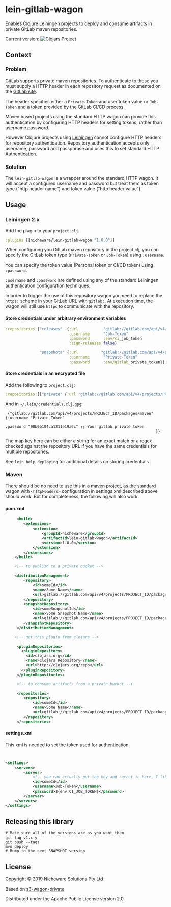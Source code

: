 # lein-gitlab-wagon

Enables Clojure Leiningen projects to deploy and consume artifacts in private GitLab maven repositories.

Current version: [![Clojars Project](https://img.shields.io/clojars/v/nicheware/lein-gitlab-wagon.svg)](https://clojars.org/nicheware/lein-gitlab-wagon)

## Context
### Problem

GitLab supports private maven repositories. To authenticate to these you must supply a HTTP header in each repository request as documented on the [GitLab site](https://docs.gitlab.com/ee/user/project/packages/maven_repository.html).

The header specifies either a `Private-Token` and user token value or `Job-Token` and a token provided by the GitLab CI/CD process.

Maven based projects using the standard HTTP wagon can provide this authentication by configuring HTTP headers for setting tokens, rather than username password.

However Clojure projects using [Leiningen](https://github.com/technomancy/leiningen) cannot configure HTTP headers for repository authentication. Repository authentication accepts  only username, password and passphrase and uses this to set standard HTTP Authentication.

### Solution

The `lein-gitlab-wagon` is a wrapper around the standard HTTP wagon. It will accept a configured username and password but treat them as token type ("http header name") and token value ("http header value").

## Usage

### Leiningen 2.x

Add the plugin to your `project.clj`.

```clj
:plugins [[nicheware/lein-gitlab-wagon "1.0.0"]]
```

When configuring you GitLab maven repository in the project.clj, you can specify the GitLab token type (`Private-Token` or `Job-Token`) using `:username`.

You can specify the token value (Personal token or CI/CD token) using  `:password`.

`:username` and `:password` are defined using any of the standard Leiningen authentication configuration techniques.

In order to trigger the use of this repository wagon you need to replace the `https:` scheme in your GitLab URL with `gitlab:`. At execution time, the wagon will still use `https` to communicate with the repository.

#### Store credentials under arbitrary environment variables

```clojure
:repositories {"releases"  {:url           "gitlab://gitlab.com/api/v4/projects/PROJECT_ID/packages/maven"
                            :username      "Job-Token"
                            :password      :env/ci_job_token
                            :sign-releases false}

               "snapshots" {:url          "gitlab://gitlab.com/api/v4/projects/PROJECT_ID/packages/maven"
                            :username      "Private-Token"
                            :password      :env/gitlab_private_token}}
```

#### Store credentials in an encrypted file

Add the following to `project.clj`:

```clojure
:repositories [["private" {:url "gitlab://gitlab.com/api/v4/projects/PROJECT_ID/packages/maven" :creds :gpg}]]
```

And in `~/.lein/credentials.clj.gpg`:

```
 {"gitlab://gitlab.com/api/v4/projects/PROJECT_ID/packages/maven" {:username "Private-Token"
                                                                   :password "98b0b104ca1211e19a6c" ;; Your gitlab private token
                                                                  }}
```

The map key here can be either a string for an exact match or a regex checked against the repository URL if you have the same credentials for multiple repositories.

See `lein help deploying` for additional details on storing credentials.

### Maven

There should be no need to use this in a maven project, as the standard wagon with `<httpHeaders>` configuration in settings.xml described above should work. But for completeness, the following will also work.

#### pom.xml

```xml
     <build>
        <extensions>
            <extension>
                <groupId>nicheware</groupId>
                <artifactId>lein-gitlab-wagon</artifactId>
                <version>1.0.0</version>
            </extension>
        </extensions>
    </build>

    <!-- to publish to a private bucket -->

    <distributionManagement>
        <repository>
            <id>someId</id>
            <name>Some Name</name>
            <url>gitlab://gitlab.com/api/v4/projects/PROJECT_ID/packages/maven</url>
        </repository>
        <snapshotRepository>
            <id>someSnapshotId</id>
            <name>Some Snapshot Name</name>
            <url>gitlab://gitlab.com/api/v4/projects/PROJECT_ID/packages/maven</url>
        </snapshotRepository>
     </distributionManagement>

    <!-- get this plugin from clojars -->

     <pluginRepositories>
       <pluginRepository>
         <id>clojars.org</id>
         <name>Clojars Repository</name>
         <url>http://clojars.org/repo</url>
       </pluginRepository>
     </pluginRepositories>

     <!-- to consume artifacts from a private bucket -->

     <repositories>
        <repository>
            <id>someId</id>
            <name>Some Name</name>
            <url>gitlab://gitlab.com/api/v4/projects/PROJECT_ID/packages/maven</url>
        </repository>
     </repositories>
```

#### settings.xml

This xml is needed to set the token used for authentication.

```xml


<settings>
    <servers>
        <server>
            <!-- you can actually put the key and secret in here, I like to get them from the env -->
            <id>someId</id>
            <username>Job-Token</username>
            <password>${env.CI_JOB_TOKEN}</password>
        </server>
    </servers>
</settings>

```


## Releasing this library

```
# Make sure all of the versions are as you want them
git tag v1.x.y
git push --tags
mvn deploy
# Bump to the next SNAPSHOT version
```

## License

Copyright © 2019 Nicheware Solutions Pty Ltd

Based on [s3-wagon-private](https://github.com/s3-wagon-private/s3-wagon-private)

Distributed under the Apache Public License version 2.0.

[chained-provider-class]: http://docs.aws.amazon.com/AWSJavaSDK/latest/javadoc/com/amazonaws/auth/DefaultAWSCredentialsProviderChain.html
[credentials-file-format]: http://docs.aws.amazon.com/sdk-for-java/v1/developer-guide/credentials.html#aws-credentials-file-format
